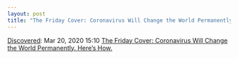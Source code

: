```yaml
---
layout: post
title: "The Friday Cover: Coronavirus Will Change the World Permanently. Here’s How."
---
```

[Discovered](http://rolandtanglao.com/2020/07/29/p1-blogthis-checkvist-list-links-to-blog/): Mar 20, 2020 15:10 [The Friday Cover: Coronavirus Will Change the World Permanently. Here’s How.](https://www.politico.com/news/magazine/2020/03/19/coronavirus-effect-economy-life-society-analysis-covid-135579?fbclid=IwAR3_Zf2iPR4BNdzKprGusRuGzVqLKRKLj2s6eb7tgY0MTdYiEDF9HyRFGDA)
